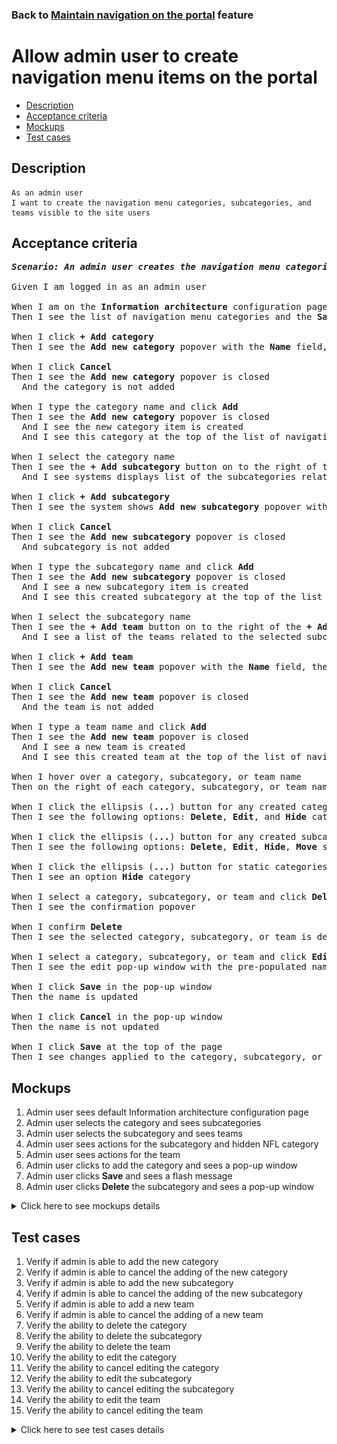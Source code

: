 ### Back to [Maintain navigation on the portal](../../) feature

# Allow admin user to create navigation menu items on the portal

- [Description](#description)
- [Acceptance criteria](#acceptance-criteria)
- [Mockups](#mockups)
- [Test cases](#test-cases)

## Description

    As an admin user
    I want to create the navigation menu categories, subcategories, and teams visible to the site users

## Acceptance criteria

<pre>
<b><i>Scenario: An admin user creates the navigation menu categories, subcategories, and teams</i></b>

Given I am logged in as an admin user

When I am on the <b>Information architecture</b> configuration page
Then I see the list of navigation menu categories and the <b>Save</b> button

When I click <b>+ Add category</b>
Then I see the <b>Add new category</b> popover with the <b>Name</b> field, the <b>Add</b> and <b>Cancel</b> buttons

When I click <b>Cancel</b>
Then I see the <b>Add new category</b> popover is closed
  And the category is not added

When I type the category name and click <b>Add</b>
Then I see the <b>Add new category</b> popover is closed
  And I see the new category item is created
  And I see this category at the top of the list of navigation menu categories

When I select the category name
Then I see the <b>+ Add subcategory</b> button on to the right of the <b>+ Add category</b>
  And I see systems displays list of the subcategories related to the selected category

When I click <b>+ Add subcategory</b>
Then I see the system shows <b>Add new subcategory</b> popover with the <b>Name</b> field, the <b>Add</b> and <b>Cancel</b> buttons

When I click <b>Cancel</b>
Then I see the <b>Add new subcategory</b> popover is closed
  And subcategory is not added

When I type the subcategory name and click <b>Add</b>
Then I see the <b>Add new subcategory</b> popover is closed
  And I see a new subcategory item is created
  And I see this created subcategory at the top of the list of navigation menu subcategories for the selected category

When I select the subcategory name
Then I see the <b>+ Add team</b> button on to the right of the <b>+ Add subcategory</b>
  And I see a list of the teams related to the selected subcategory

When I click <b>+ Add team</b>
Then I see the <b>Add new team</b> popover with the <b>Name</b> field, the <b>Add</b> and <b>Cancel</b> buttons

When I click <b>Cancel</b>
Then I see the <b>Add new team</b> popover is closed
  And the team is not added

When I type a team name and click <b>Add</b>
Then I see the <b>Add new team</b> popover is closed
  And I see a new team is created
  And I see this created team at the top of the list of navigation menu teams for the selected subcategory

When I hover over a category, subcategory, or team name
Then on the right of each category, subcategory, or team name, I see the ellipsis (<b>...</b>) button

When I click the ellipsis (<b>...</b>) button for any created category
Then I see the following options: <b>Delete</b>, <b>Edit</b>, and <b>Hide</b> category

When I click the ellipsis (<b>...</b>) button for any created subcategory or team
Then I see the following options: <b>Delete</b>, <b>Edit</b>, <b>Hide</b>, <b>Move</b> subcategory or team

When I click the ellipsis (<b>...</b>) button for static categories (<b>Lifestyle</b>, <b>Dealbook</b>, <b>Video</b>, <b>Team hub</b>)
Then I see an option <b>Hide</b> category

When I select a category, subcategory, or team and click <b>Delete</b>
Then I see the confirmation popover

When I confirm <b>Delete</b>
Then I see the selected category, subcategory, or team is deleted

When I select a category, subcategory, or team and click <b>Edit</b>
Then I see the edit pop-up window with the pre-populated name field

When I click <b>Save</b> in the pop-up window
Then the name is updated

When I click <b>Cancel</b> in the pop-up window
Then the name is not updated

When I click <b>Save</b> at the top of the page
Then I see changes applied to the category, subcategory, or team are saved
</pre>

## Mockups

1. Admin user sees default Information architecture configuration page
2. Admin user selects the category and sees subcategories
3. Admin user selects the subcategory and sees teams
4. Admin user sees actions for the subcategory and hidden NFL category
5. Admin user sees actions for the team
6. Admin user clicks to add the category and sees a pop-up window
7. Admin user clicks <b>Save</b> and sees a flash message
8. Admin user clicks <b>Delete</b> the subcategory and sees a pop-up window

<details>
  <summary>Click here to see mockups details</summary>

**1. Admin user sees default Information architecture configuration page:**

![Admin user sees default Information architecture configuration page](/products/sports_hub_portal/web_application_features/maintain_navigation/images/ia_category_only.png)

**2. Admin user selects the category and sees subcategories:**

![Admin user selects the category and sees subcategories](/products/sports_hub_portal/web_application_features/maintain_navigation/images/ia_subcategory_only.png)

**3. Admin user selects the subcategory and sees teams:**

![Admin user selects the subcategory and sees teams](/products/sports_hub_portal/web_application_features/maintain_navigation/images/ia_with_team.png)

**4. Admin user sees actions for the subcategory and hidden NFL category:**

![Admin user sees actions for the subcategory and hidden NFL category](/products/sports_hub_portal/web_application_features/maintain_navigation/images/ia_subcategory_actions.png)

**5. Admin user sees actions for the team:**

![Admin user sees actions for the team](/products/sports_hub_portal/web_application_features/maintain_navigation/images/ia_team_actions.png)

**6. Admin user clicks to add the category and sees a pop-up window:**

![Admin user clicks to add the category and sees a pop-up window](/products/sports_hub_portal/web_application_features/maintain_navigation/images/ia_new_category_popup.png)

**7. Admin user clicks Save and sees a flash message:**

![Admin user clicks Save and sees a flash message](/products/sports_hub_portal/web_application_features/maintain_navigation/images/ia_success_save.png)

**8. Admin user clicks Delete the subcategory and sees a pop-up window:**

![Admin user clicks Delete the subcategory and sees a pop-up window](/products/sports_hub_portal/web_application_features/maintain_navigation/images/ia_delete_popup.png)

</details>

## Test cases

1. Verify if admin is able to add the new category
2. Verify if admin is able to cancel the adding of the new category
3. Verify if admin is able to add the new subcategory
4. Verify if admin is able to cancel the adding of the new subcategory
5. Verify if admin is able to add a new team
6. Verify if admin is able to cancel the adding of a new team
7. Verify the ability to delete the category
8. Verify the ability to delete the subcategory
9. Verify the ability to delete the team
10. Verify the ability to edit the category
11. Verify the ability to cancel editing the category
12. Verify the ability to edit the subcategory
13. Verify the ability to cancel editing the subcategory
14. Verify the ability to edit the team
15. Verify the ability to cancel editing the team

<details>
  <summary>Click here to see test cases details</summary>

### **#1. Verify if admin is able to add the new category**

|Preconditions|Steps|Expected result
--------------|-----|----------
|- Log in with admin account</br>- Go to the <b>Information Architecture</b> configuration page|1) Click <b>+ Add category</b></br>2) On the <b>Add new category</b> popover, in the <b>Name</b> box, enter a category name</br>3) Click <b>Add</b>|3) The new category is created and appears at the top of the categories list|

### **#2. Verify if admin is able to cancel the adding of the new category**

|Preconditions|Steps|Expected result
--------------|-----|----------
|- Log in with admin account</br>- Go to the <b>Information Architecture</b> configuration page|1) Click <b>+ Add category</b></br>2) Click <b>Cancel</b>|2) The <b>Add new category</b> popover is closed. No category is added|

### **#3. Verify if admin is able to add the new subcategory**

|Preconditions|Steps|Expected result
--------------|-----|----------
|- Log in with admin account</br>- Go to the <b>Information Architecture</b> configuration page|1) Select a category name</br>2) Click <b>+ Add subcategory</b></br>3) On the <b>Add new subcategory</b> popover, in the <b>Name</b> box, enter the subcategory name</br>4) Click <b>Add</b>|1) The <b>+ Add subcategory</b> button appears on the right of the <b>+ Add category</b> button</br>4) The new subcategory is created and appears at the top of the subcategories list in the selected category|

### **#4. Verify if admin is able to cancel the adding of the new subcategory**

|Preconditions|Steps|Expected result
--------------|-----|----------
|- Log in with admin account</Select>- Go to the <b>Information Architecture</b> configuration page|1) Select a category name</br>2) Click <b>+ Add subcategory</b></br>3) On the <b>Add new subcategory</b> popover, in the <b>Name</b> box, enter the subcategory name</br>4) Click <b>Cancel</b>|1) The <b>+ Add subcategory</b> button appears on the right of the <b>+ Add category</b> button</br>4) The <b>Add new subcategory</b> popover is closed. No subcategory is added|

### **#5. Verify if admin is able to add a new team**

|Preconditions|Steps|Expected result
--------------|-----|----------
|- Log in with admin account</br>- Go to the <b>Information Architecture</b> configuration page|1) Select the subcategory name</br>2) Click <b>+ Add team</b></br>3) On the <b>Add new team</b> popover, in the <b>Name</b> box, enter a team name</br>4) Click <b>Add</b>|1) The <b>+ Add team</b> button appears on the right of the <b>+ Add subcategory</b> button</br>4) The new team is created and appears at the top of the team list in the selected subcategory for the category|

### **#6. Verify if admin is able to cancel the adding of a new team**

|Preconditions|Steps|Expected result
--------------|-----|----------
|- Log in with admin account</br>- Go to the <b>Information Architecture</b> configuration page|1) Select the subcategory name</br>2) Click <b>+ Add team</b></br>3) On the <b>Add new team</b> popover, in the <b>Name</b> box, enter a team name</br>4) Click <b>Cancel</b>|1) The <b>+ Add team</b> button appears on the right of the <b>+ Add subcategory</b> button</br>4) The <b>Add new team</b> popover is closed. No team is added|

### **#7. Verify the ability to delete the category**

|Preconditions|Steps|Expected result
--------------|-----|----------
|- Log in with admin account</br>- Go to the <b>Information Architecture</b> configuration page|1) On the right of any category, click the ellipsis (...) button</br>2) Click <b>Delete</b></br>3) Click <b>Delete</b>|2) Confirmation popover appears</br>3) The category is deleted|

### **#8. Verify the ability to delete the subcategory**

|Preconditions|Steps|Expected result
--------------|-----|----------
|- Log in with admin account</br>- Go to the <b>Information Architecture</b> configuration page|1) On the right of any subcategory, click the ellipsis (...) button</br>2) Click <b>Delete</b></br>3) Click <b>Delete</b>|2) Confirmation popover appears</br>3) The subcategory is deleted|

### **#9. Verify the ability to delete the team**

|Preconditions|Steps|Expected result
--------------|-----|----------
|- Log in with admin account</br>- Go to the <b>Information Architecture</b> configuration page|1) On the right of any team, click the ellipsis (...) button</br>2) Click <b>Delete</b></br>3) Click <b>Delete</b>|2) Confirmation popover appears</br>3) The team is deleted|

### **#10. Verify the ability to edit the category**

|Preconditions|Steps|Expected result
--------------|-----|----------
|- Log in with admin account</br>- Go to the <b>Information Architecture</b> configuration page</br>- There is a category|1) On the right of a category, click the ellipsis (...) button</br>2) Click <b>Edit</b></br>3) Edit the name</br>4) Click <b>Save</b>|2) Popover with the category name, <b>Save</b> and <b>Cancel</b> buttons appears</br>4) Popover is closed and category saved in the same place with the new name and all subcategories and teams inside|

### **#11. Verify the ability to cancel editing the category**

|Preconditions|Steps|Expected result
--------------|-----|----------
|- Log in with admin account</br>- Go to the <b>Information Architecture</b> configuration page</br>- There is a category|1) On the right of a category, click the ellipsis (...) button</br>2) Click <b>Edit</b></br>3) Edit the name</br>4) Click <b>Cancel</b>|2) Popover with the category name, <b>Save</b> and <b>Cancel</b> buttons appears</br>4) Popover is closed and the category stays in the same place with the same name|

### **#12. Verify the ability to edit the subcategory**

|Preconditions|Steps|Expected result
--------------|-----|----------
|- Log in with admin account</br>- Go to the <b>Information Architecture</b> configuration page</br>- There is the subcategory|1) On the right of the subcategory, click the ellipsis (...) button</br>2) Click <b>Edit</b></br>3) Edit the name</br>4) Click <b>Save</b>|2) Popover with the subcategory name, <b>Save</b> and <b>Cancel</b> buttons appears</br>4) Popover is closed and subcategory saved in the same place with the new name and all teams inside|

### **#13. Verify the ability to cancel editing the subcategory**

|Preconditions|Steps|Expected result
--------------|-----|----------
|- Log in with admin account</br>- Go to the <b>Information Architecture</b> configuration page</br>- There is the subcategory|1) On the right of the subcategory, click the ellipsis (...) button</br>2) Click <b>Edit</b></br>3) Edit the name</br>4) Click <b>Cancel</b>|2) Popover with the subcategory name, <b>Save</b> and <b>Cancel</b> buttons appears</br>4) Popover is closed and the subcategory stays in the same place with the not changed name|

### **#14. Verify the ability to edit the team**

|Preconditions|Steps|Expected result
--------------|-----|----------
|- Log in with admin account</br>- Go to the <b>Information Architecture</b> configuration page</br>- There is the team|1) On the right of the team, click the ellipsis (...) button</br>2) Click <b>Edit</b></br>3) Edit the name</br>4) Click <b>Save</b>|2) Popover with the team name, <b>Save</b> and <b>Cancel</b> buttons appears</br>4) Popover is closed and team saved in the same place with the new name|

### **#15. Verify the ability to cancel editing the team**

|Preconditions|Steps|Expected result
--------------|-----|----------
|- Log in with admin account</br>- Go to the <b>Information Architecture</b> configuration page</br>- There is the team|1) On the right of the team, click the ellipsis (...) button</br>2) Click <b>Edit</b></br>3) Edit the name</br>4) Click <b>Cancel</b>|2) Popover with the team name, <b>Save</b> and <b>Cancel</b> buttons appears</br>4) Popover is closed and the team stays in the same place with the same name|

</details>
